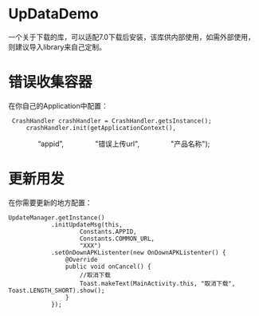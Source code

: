 # UpDataDemo

一个关于下载的库，可以适配7.0下载后安装，该库供内部使用，如需外部使用，则建议导入library来自己定制。

# 错误收集容器

 在你自己的Application中配置：
 
 	 CrashHandler crashHandler = CrashHandler.getsInstance();
         crashHandler.init(getApplicationContext(),
                “appid”,
                "错误上传url",
                "产品名称");
		
# 更新用发

 在你需要更新的地方配置：
  
  	UpdateManager.getInstance()
                .initUpdateMsg(this,
                        Constants.APPID,
                        Constants.COMMON_URL,
                        "XXX")
                .setOnDownAPKListenter(new OnDownAPKListenter() {
                    @Override
                    public void onCancel() {
                        //取消下载
                        Toast.makeText(MainActivity.this, "取消下载", Toast.LENGTH_SHORT).show();
                    }
                });


